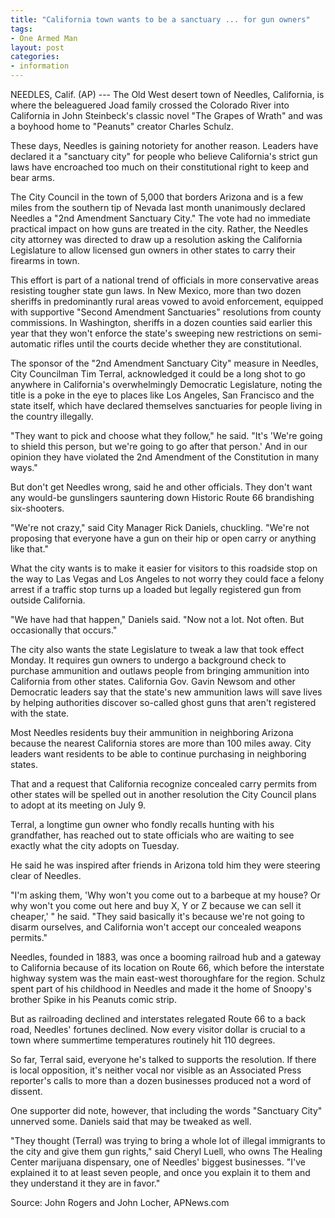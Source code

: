 ```yaml
---
title: "California town wants to be a sanctuary ... for gun owners"
tags:
- One Armed Man
layout: post
categories:
- information
---
```


NEEDLES, Calif. (AP) --- The Old West desert town of Needles, California, is where the beleaguered Joad family crossed the Colorado River into California in John Steinbeck's classic novel "The Grapes of Wrath" and was a boyhood home to "Peanuts" creator Charles Schulz.

These days, Needles is gaining notoriety for another reason. Leaders have declared it a "sanctuary city" for people who believe California's strict gun laws have encroached too much on their constitutional right to keep and bear arms.

The City Council in the town of 5,000 that borders Arizona and is a few miles from the southern tip of Nevada last month unanimously declared Needles a "2nd Amendment Sanctuary City." The vote had no immediate practical impact on how guns are treated in the city. Rather, the Needles city attorney was directed to draw up a resolution asking the California Legislature to allow licensed gun owners in other states to carry their firearms in town.

This effort is part of a national trend of officials in more conservative areas resisting tougher state gun laws. In New Mexico, more than two dozen sheriffs in predominantly rural areas vowed to avoid enforcement, equipped with supportive "Second Amendment Sanctuaries" resolutions from county commissions. In Washington, sheriffs in a dozen counties said earlier this year that they won't enforce the state's sweeping new restrictions on semi-automatic rifles until the courts decide whether they are constitutional.

The sponsor of the "2nd Amendment Sanctuary City" measure in Needles, City Councilman Tim Terral, acknowledged it could be a long shot to go anywhere in California's overwhelmingly Democratic Legislature, noting the title is a poke in the eye to places like Los Angeles, San Francisco and the state itself, which have declared themselves sanctuaries for people living in the country illegally.

"They want to pick and choose what they follow," he said. "It's 'We're going to shield this person, but we're going to go after that person.' And in our opinion they have violated the 2nd Amendment of the Constitution in many ways."

But don't get Needles wrong, said he and other officials. They don't want any would-be gunslingers sauntering down Historic Route 66 brandishing six-shooters.

"We're not crazy," said City Manager Rick Daniels, chuckling. "We're not proposing that everyone have a gun on their hip or open carry or anything like that."

What the city wants is to make it easier for visitors to this roadside stop on the way to Las Vegas and Los Angeles to not worry they could face a felony arrest if a traffic stop turns up a loaded but legally registered gun from outside California.

"We have had that happen," Daniels said. "Now not a lot. Not often. But occasionally that occurs."

The city also wants the state Legislature to tweak a law that took effect Monday. It requires gun owners to undergo a background check to purchase ammunition and outlaws people from bringing ammunition into California from other states. California Gov. Gavin Newsom and other Democratic leaders say that the state's new ammunition laws will save lives by helping authorities discover so-called ghost guns that aren't registered with the state.

Most Needles residents buy their ammunition in neighboring Arizona because the nearest California stores are more than 100 miles away. City leaders want residents to be able to continue purchasing in neighboring states.

That and a request that California recognize concealed carry permits from other states will be spelled out in another resolution the City Council plans to adopt at its meeting on July 9.

Terral, a longtime gun owner who fondly recalls hunting with his grandfather, has reached out to state officials who are waiting to see exactly what the city adopts on Tuesday.

He said he was inspired after friends in Arizona told him they were steering clear of Needles.

"I'm asking them, 'Why won't you come out to a barbeque at my house? Or why won't you come out here and buy X, Y or Z because we can sell it cheaper,' " he said. "They said basically it's because we're not going to disarm ourselves, and California won't accept our concealed weapons permits."

Needles, founded in 1883, was once a booming railroad hub and a gateway to California because of its location on Route 66, which before the interstate highway system was the main east-west thoroughfare for the region. Schulz spent part of his childhood in Needles and made it the home of Snoopy's brother Spike in his Peanuts comic strip.

But as railroading declined and interstates relegated Route 66 to a back road, Needles' fortunes declined. Now every visitor dollar is crucial to a town where summertime temperatures routinely hit 110 degrees.

So far, Terral said, everyone he's talked to supports the resolution. If there is local opposition, it's neither vocal nor visible as an Associated Press reporter's calls to more than a dozen businesses produced not a word of dissent.

One supporter did note, however, that including the words "Sanctuary City" unnerved some. Daniels said that may be tweaked as well.

"They thought (Terral) was trying to bring a whole lot of illegal immigrants to the city and give them gun rights," said Cheryl Luell, who owns The Healing Center marijuana dispensary, one of Needles' biggest businesses. "I've explained it to at least seven people, and once you explain it to them and they understand it they are in favor."

Source: John Rogers and John Locher, APNews.com